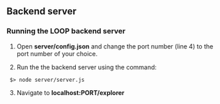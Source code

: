 ## Backend  server

### Running the LOOP backend server

 1. Open **server/config.json** and change the port number (line 4) 
 to the port number of your choice.

 2. Run the the backend server using the command:
 ```
  $> node server/server.js
 ```
 
 3. Navigate to **localhost:PORT/explorer**
